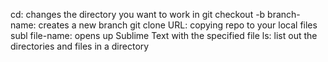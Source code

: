 cd: changes the directory you want to work in
git checkout -b branch-name: creates a new branch
git clone URL: copying repo to your local files
subl file-name: opens up Sublime Text with the specified file
ls: list out the directories and files in a directory


